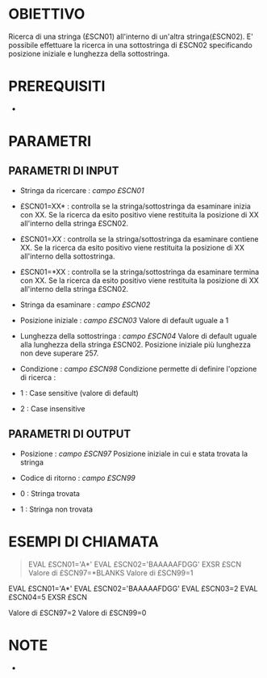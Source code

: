 # OBIETTIVO
Ricerca di una stringa (£SCN01) all'interno di un'altra stringa(£SCN02). E' possibile effettuare la ricerca in una sottostringa di £SCN02 specificando posizione iniziale e lunghezza della sottostringa.
# PREREQUISITI
-
# PARAMETRI
## PARAMETRI DI INPUT
- Stringa da ricercare :  _campo £SCN01_

- £SCN01=XX* :  controlla se la stringa/sottostringa da esaminare inizia con XX. Se la ricerca da esito positivo viene restituita la posizione di XX all'interno della stringa £SCN02.
- £SCN01=*XX* :  controlla se la stringa/sottostringa da esaminare contiene XX. Se la ricerca da esito positivo viene restituita la posizione di XX all'interno della sottostringa.
- £SCN01=*XX :  controlla se la stringa/sottostringa da esaminare termina con XX. Se la ricerca da esito positivo viene restituita la posizione di XX all'interno della stringa £SCN02.

- Stringa da esaminare :  _campo £SCN02_

- Posizione iniziale :  _campo £SCN03_
Valore di default uguale a 1

- Lunghezza della sottostringa :  _campo £SCN04_
Valore di default uguale alla lunghezza della stringa £SCN02. Posizione iniziale più lunghezza non deve superare 257.

- Condizione :  _campo £SCN98_
Condizione permette di definire l'opzione di ricerca : 

- 1 :  Case sensitive (valore di default)
- 2 :  Case insensitive

## PARAMETRI DI OUTPUT
- Posizione :  _campo £SCN97_
Posizione iniziale in cui e stata trovata la stringa

- Codice di ritorno :  _campo £SCN99_

- 0 :  Stringa trovata
- 1 :  Stringa non trovata

# ESEMPI DI CHIAMATA
>EVAL      £SCN01='A*'
EVAL      £SCN02='BAAAAAFDGG'
EXSR      £SCN
Valore di £SCN97=*BLANKS
Valore di £SCN99=1

EVAL      £SCN01='A*'
EVAL      £SCN02='BAAAAAFDGG'
EVAL      £SCN03=2
EVAL      £SCN04=5
EXSR      £SCN

Valore di £SCN97=2
Valore di £SCN99=0

# NOTE
-
